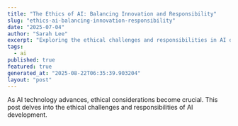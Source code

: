 ```yaml
---
title: "The Ethics of AI: Balancing Innovation and Responsibility"
slug: "ethics-ai-balancing-innovation-responsibility"
date: "2025-07-04"
author: "Sarah Lee"
excerpt: "Exploring the ethical challenges and responsibilities in AI development."
tags:
  - ai
published: true
featured: true
generated_at: "2025-08-22T06:35:39.903204"
layout: "post"
---
```


As AI technology advances, ethical considerations become crucial. This post delves into the ethical challenges and responsibilities of AI development.